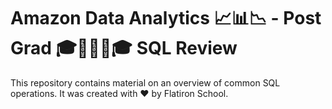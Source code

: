 # Amazon Data Analytics 📈📊📉 - Post Grad 🎓👏🥳🎉🎓 SQL Review 

This repository contains material on an overview of common SQL operations. It was created with ❤️ by Flatiron School.